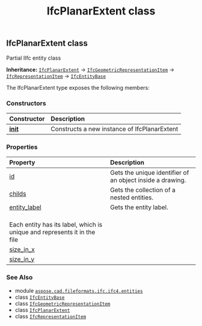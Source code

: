 ﻿---
title: IfcPlanarExtent class
second_title: Aspose.CAD for Python via .NET API References
description: 
type: docs
weight: 4260
url: /python-net/aspose.cad.fileformats.ifc.ifc4.entities/ifcplanarextent/
is_root: false
---

## IfcPlanarExtent class

Partial IIfc entity class



**Inheritance:** [`IfcPlanarExtent`](/cad/python-net/aspose.cad.fileformats.ifc.ifc4.entities/ifcplanarextent) → 
[`IfcGeometricRepresentationItem`](/cad/python-net/aspose.cad.fileformats.ifc.ifc4.entities/ifcgeometricrepresentationitem) → 
[`IfcRepresentationItem`](/cad/python-net/aspose.cad.fileformats.ifc.ifc4.entities/ifcrepresentationitem) → 
[`IfcEntityBase`](/cad/python-net/aspose.cad.fileformats.ifc/ifcentitybase)



The IfcPlanarExtent type exposes the following members:

### Constructors
| Constructor | Description |
| :- | :- |
| [__init__](/cad/python-net/aspose.cad.fileformats.ifc.ifc4.entities/ifcplanarextent/__init__/#) | Constructs a new instance of IfcPlanarExtent |


### Properties
| Property | Description |
| :- | :- |
| [id](/cad/python-net/aspose.cad.fileformats.ifc.ifc4.entities/ifcplanarextent/id) | Gets the unique identifier of an object inside a drawing. |
| [childs](/cad/python-net/aspose.cad.fileformats.ifc.ifc4.entities/ifcplanarextent/childs) | Gets the collection of a nested entities. |
| [entity_label](/cad/python-net/aspose.cad.fileformats.ifc.ifc4.entities/ifcplanarextent/entity_label) | Gets the entity label.<br/>Each entity has its label, which is unique and represents it in the file |
| [size_in_x](/cad/python-net/aspose.cad.fileformats.ifc.ifc4.entities/ifcplanarextent/size_in_x) |  |
| [size_in_y](/cad/python-net/aspose.cad.fileformats.ifc.ifc4.entities/ifcplanarextent/size_in_y) |  |



### See Also
* module [`aspose.cad.fileformats.ifc.ifc4.entities`](..)
* class [`IfcEntityBase`](/cad/python-net/aspose.cad.fileformats.ifc/ifcentitybase)
* class [`IfcGeometricRepresentationItem`](/cad/python-net/aspose.cad.fileformats.ifc.ifc4.entities/ifcgeometricrepresentationitem)
* class [`IfcPlanarExtent`](/cad/python-net/aspose.cad.fileformats.ifc.ifc4.entities/ifcplanarextent)
* class [`IfcRepresentationItem`](/cad/python-net/aspose.cad.fileformats.ifc.ifc4.entities/ifcrepresentationitem)
